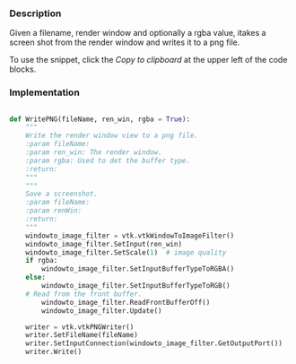 ### Description
Given a filename, render window and optionally a rgba value, itakes a screen shot from the render window and writes it to a png file.

To use the snippet, click the *Copy to clipboard* at the upper left of the code blocks.

### Implementation
``` python

def WritePNG(fileName, ren_win, rgba = True):
    """
    Write the render window view to a png file.
    :param fileName:
    :param ren_win: The render window.
    :param rgba: Used to det the buffer type.
    :return:
    """
    """
    Save a screenshot.
    :param fileName:
    :param renWin:
    :return:
    """
    windowto_image_filter = vtk.vtkWindowToImageFilter()
    windowto_image_filter.SetInput(ren_win)
    windowto_image_filter.SetScale(1)  # image quality
    if rgba:
        windowto_image_filter.SetInputBufferTypeToRGBA()
    else:
        windowto_image_filter.SetInputBufferTypeToRGB()
    # Read from the front buffer.
        windowto_image_filter.ReadFrontBufferOff()
        windowto_image_filter.Update()

    writer = vtk.vtkPNGWriter()
    writer.SetFileName(fileName)
    writer.SetInputConnection(windowto_image_filter.GetOutputPort())
    writer.Write()


```
